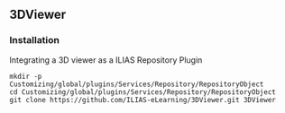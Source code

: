 3DViewer
-------------------
### Installation 
Integrating a 3D viewer as a ILIAS Repository Plugin

```
mkdir -p Customizing/global/plugins/Services/Repository/RepositoryObject
cd Customizing/global/plugins/Services/Repository/RepositoryObject
git clone https://github.com/ILIAS-eLearning/3DViewer.git 3DViewer
```